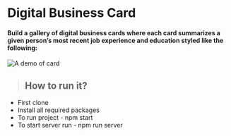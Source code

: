 # Digital Business Card
#### Build a gallery of digital business cards where each card summarizes a given person’s most recent job experience and education styled like the following:

![A demo of card](https://i.ibb.co/2vK8mhf/ss.png)

> ## How to run it?


- First clone
- Install all required packages
- To run project - npm start
- To start server run - npm run server
